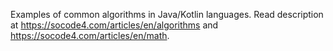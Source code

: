 Examples of common algorithms in Java/Kotlin languages.
Read description at https://socode4.com/articles/en/algorithms and https://socode4.com/articles/en/math.
